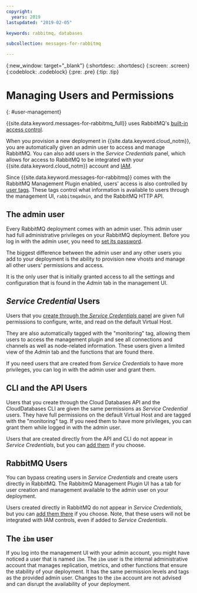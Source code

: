 ```yaml
---
copyright:
  years: 2019
lastupdated: "2019-02-05"

keywords: rabbitmq, databases

subcollection: messages-for-rabbitmq

---
```


{:new_window: target="_blank"}
{:shortdesc: .shortdesc}
{:screen: .screen}
{:codeblock: .codeblock}
{:pre: .pre}
{:tip: .tip}


# Managing Users and Permissions
{: #user-management}

{{site.data.keyword.messages-for-rabbitmq_full}} uses RabbitMQ's [built-in access control](https://www.rabbitmq.com/access-control.html#permissions). 

When you provision a new deployment in {{site.data.keyword.cloud_notm}}, you are automatically given an admin user to access and manage RabbitMQ. You can also add users in the _Service Credentials_ panel, which allows for access to RabbitMQ to be integrated with your {{site.data.keyword.cloud_notm}} account and [IAM](/docs/services/messages-for-rabbitmq?topic=cloud-databases-iam).

Since {{site.data.keyword.messages-for-rabbitmq}} comes with the RabbitMQ Management Plugin enabled, users' access is also controlled by [user tags](https://www.rabbitmq.com/management.html#permissions). These tags control what information is available to users through the management UI, `rabbitmqadmin`, and the RabbitMQ HTTP API.

## The admin user

Every RabbitMQ deployment comes with an admin user. This admin user had full administrative privileges on your RabbitMQ deployment. Before you log in with the admin user, you need to [set its password](/docs/services/messages-for-rabbitmq?topic=messages-for-rabbitmq-admin-password).

The biggest difference between the admin user and any other users you add to your deployment is the ability to provision new vhosts and manage all other users' permissions and access. 

It is the only user that is initially granted access to all the settings and configuration that is found in the _Admin_ tab in the management UI. 

## _Service Credential_ Users

Users that you [create through the _Service Credentials_ panel](/docs/services/messages-for-rabbitmq?topic=messages-for-rabbitmq-connection-strings#generating-connection-strings-from-service-credentials) are given full permissions to configure, write, and read on the default Virtual Host.  

They are also automatically tagged with the "monitoring" tag, allowing them users to access the management plugin and see all connections and channels as well as node-related information. These users given a limited view of the _Admin_ tab and the functions that are found there. 

If you need users that are created from _Service Credentials_ to have more privileges, you can log in with the admin user and grant them.

## CLI and the API Users

Users that you create through the Cloud Databases API and the CloudDatabases CLI are given the same permissions as _Service Credential_ users. They have full permissions on the default Virtual Host and are tagged with the "monitoring" tag. If you need them to have more privileges, you can grant them while logged in with the admin user.

Users that are created directly from the API and CLI do not appear in _Service Credentials_, but you can [add them](/docs/services/databases-for-postgresql?topic=databases-for-postgresql-connection-strings#generating-service-credentials-for-existing-users) if you choose.

## RabbitMQ Users

You can bypass creating users in _Service Credentials_ and create users directly in RabbitMQ. The RabbitmQ Management Plugin UI has a tab for user creation and management available to the admin user on your deployment.

Users created directly in RabbitMQ do not appear in _Service Credentials_, but you can [add them there](/docs/services/messages-for-rabbitmq?topic=messages-for-rabbitmq-connection-strings#generating-service-credentials-for-existing-users) if you choose. Note, that these users will not be integrated with IAM controls, even if added to _Service Credentials_.

## The `ibm` user

If you log into the management UI with your admin account, you might have noticed a user that is named `ibm`. The `ibm` user is the internal administrative account that manages replication, metrics, and other functions that ensure the stability of your deployment. It has the same permission levels and tags as the provided admin user. Changes to the `ibm` account are not advised and can disrupt the availability of your deployment.